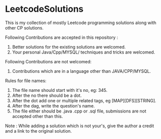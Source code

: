 # LeetcodeSolutions
This is my collection of mostly Leetcode programming solutions along with other CP solutions. 

Following Contributions are accepted in this repository : 

1) Better solutions for the existing solutions are welcomed.
2) Your personal Java/Cpp/MYSQL/ techniques and tricks are welcomed. 

Following Contributions are not welcomed:
1) Contributions which are in a language other than JAVA/CPP/MYSQL. 

Rules for file names:
1) The file name should start with it's no, eg: 345.
2) After the no there should be a dot. 
3) After the dot add one or multiple related tags, eg [MAP][DFS][STRING].
4) After the dag, write the question's name. 
5) The file either should be .java .cpp or .sql file, submissions are not accepted other than this. 

Note : While adding a solution which is not your's, give the author a credit and a link to the original solution. 

